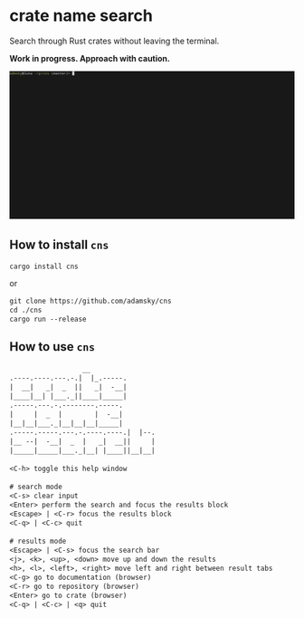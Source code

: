 # crate name search

Search through Rust crates without leaving the terminal.

**Work in progress. Approach with caution.**

![](.github/cns_demo.gif)


## How to install `cns`

```
cargo install cns
```

or

```
git clone https://github.com/adamsky/cns
cd ./cns
cargo run --release
```


## How to use `cns`

```
                  __
.----.----.---.-.|  |_.-----.
|  __|   _|  _  ||   _|  -__|
|____|__| |___._||____|_____|
.-----.---.-.--------.-----.
|     |  _  |        |  -__|
|__|__|___._|__|__|__|_____|
.-----.-----.---.-.----.----.|  |--.
|__ --|  -__|  _  |   _|  __||     |
|_____|_____|___._|__| |____||__|__|

<C-h> toggle this help window

# search mode
<C-s> clear input
<Enter> perform the search and focus the results block
<Escape> | <C-r> focus the results block
<C-q> | <C-c> quit

# results mode
<Escape> | <C-s> focus the search bar
<j>, <k>, <up>, <down> move up and down the results
<h>, <l>, <left>, <right> move left and right between result tabs
<C-g> go to documentation (browser)
<C-r> go to repository (browser)
<Enter> go to crate (browser)
<C-q> | <C-c> | <q> quit

```  